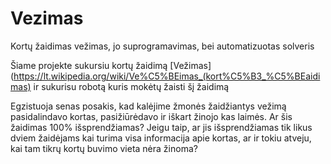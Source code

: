 # Vezimas
Kortų žaidimas vežimas, jo suprogramavimas, bei automatizuotas solveris

Šiame projekte sukursiu kortų žaidimą [Vežimas](https://lt.wikipedia.org/wiki/Ve%C5%BEimas_(kort%C5%B3_%C5%BEaidimas) ir sukurisu robotą kuris mokėtų žaisti šį žaidimą

Egzistuoja senas posakis, kad kalėjime žmonės žaidžiantys vežimą pasidalindavo kortas, pasižiūrėdavo ir iškart žinojo kas laimės. Ar šis žaidimas 100% išsprendžiamas? Jeigu taip, ar jis išsprendžiamas tik likus dviem žaidėjams kai turima visa informacija apie kortas, ar ir tokiu atveju, kai tam tikrų kortų buvimo vieta nėra žinoma?

